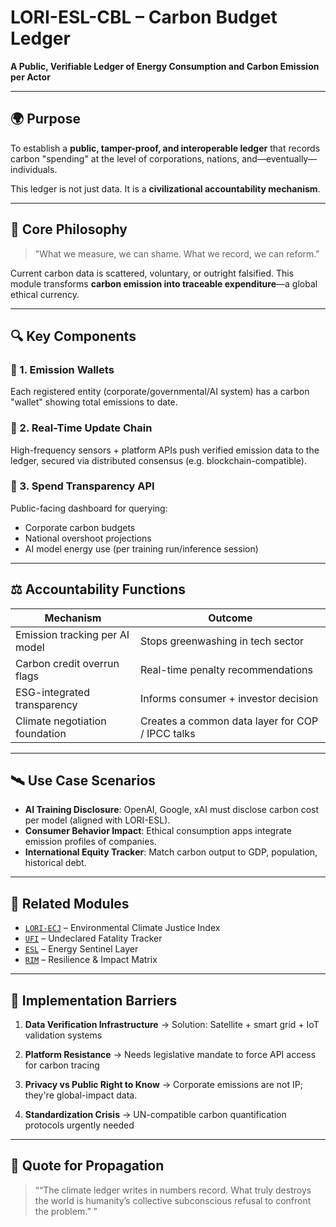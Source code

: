 # LORI-ESL-CBL – Carbon Budget Ledger
**A Public, Verifiable Ledger of Energy Consumption and Carbon Emission per Actor**

---

## 🌍 Purpose

To establish a **public, tamper-proof, and interoperable ledger** that records carbon "spending" at the level of corporations, nations, and—eventually—individuals.

This ledger is not just data. It is a **civilizational accountability mechanism**.

---

## 🧬 Core Philosophy

> "What we measure, we can shame.
> What we record, we can reform."

Current carbon data is scattered, voluntary, or outright falsified.
This module transforms **carbon emission into traceable expenditure**—a global ethical currency.

---

## 🔍 Key Components

### 🔸 1. Emission Wallets
Each registered entity (corporate/governmental/AI system) has a carbon "wallet" showing total emissions to date.

### 🔸 2. Real-Time Update Chain
High-frequency sensors + platform APIs push verified emission data to the ledger, secured via distributed consensus (e.g. blockchain-compatible).

### 🔸 3. Spend Transparency API
Public-facing dashboard for querying:
- Corporate carbon budgets
- National overshoot projections
- AI model energy use (per training run/inference session)

---

## ⚖️ Accountability Functions

| Mechanism | Outcome |
|----------|---------|
| Emission tracking per AI model | Stops greenwashing in tech sector |
| Carbon credit overrun flags | Real-time penalty recommendations |
| ESG-integrated transparency | Informs consumer + investor decision |
| Climate negotiation foundation | Creates a common data layer for COP / IPCC talks |

---

## 🛰 Use Case Scenarios

- **AI Training Disclosure**: OpenAI, Google, xAI must disclose carbon cost per model (aligned with LORI-ESL).
- **Consumer Behavior Impact**: Ethical consumption apps integrate emission profiles of companies.
- **International Equity Tracker**: Match carbon output to GDP, population, historical debt.

---

## 📎 Related Modules

- [`LORI-ECJ`](./LORI-ECJ.md) – Environmental Climate Justice Index
- [`UFI`](./UndeclaredFatalityIndex.md) – Undeclared Fatality Tracker
- [`ESL`](./LORI-ESL.md) – Energy Sentinel Layer
- [`RIM`](./LORI-RIM/RIM-VULNERABILITY-TIER.md) – Resilience & Impact Matrix


---

## 🚧 Implementation Barriers

1. **Data Verification Infrastructure**
→ Solution: Satellite + smart grid + IoT validation systems

2. **Platform Resistance**
→ Needs legislative mandate to force API access for carbon tracing

3. **Privacy vs Public Right to Know**
→ Corporate emissions are not IP; they're global-impact data.

4. **Standardization Crisis**
→ UN-compatible carbon quantification protocols urgently needed

---

## 🧾 Quote for Propagation

> ““The climate ledger writes in numbers record. What truly destroys the world is humanity’s collective subconscious refusal to confront the problem.”
”
